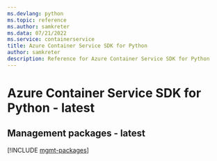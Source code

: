 ```yaml
---
ms.devlang: python
ms.topic: reference
ms.author: samkreter
ms.data: 07/21/2022
ms.service: containerservice
title: Azure Container Service SDK for Python
author: samkreter
description: Reference for Azure Container Service SDK for Python
---
```

# Azure Container Service SDK for Python - latest

## Management packages - latest
[!INCLUDE [mgmt-packages](container-service-mgmt-index.md)]